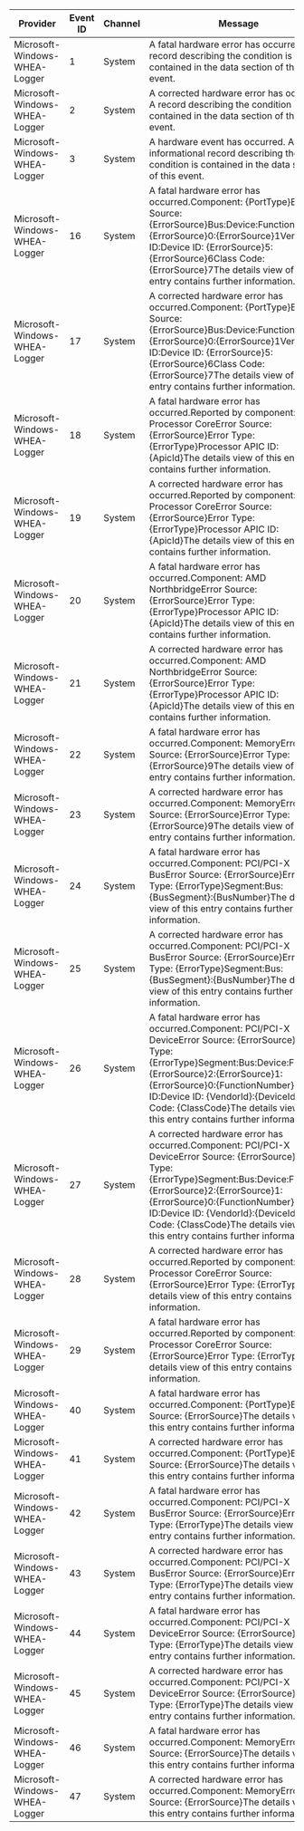 Provider                       |  Event ID  |  Channel  |  Message
-------------------------------|------------|-----------|----------------------------------------------------------------------------------------------------------------------------------------------------------------------------------------------------------------------------------------------------------------------------------------------------------------------------------------------
Microsoft-Windows-WHEA-Logger  |  1         |  System   |  A fatal hardware error has occurred. A record describing the condition is contained in the data section of this event.
Microsoft-Windows-WHEA-Logger  |  2         |  System   |  A corrected hardware error has occurred. A record describing the condition is contained in the data section of this event.
Microsoft-Windows-WHEA-Logger  |  3         |  System   |  A hardware event has occurred. An informational record describing the condition is contained in the data section of this event.
Microsoft-Windows-WHEA-Logger  |  16        |  System   |  A fatal hardware error has occurred.Component: {PortType}Error Source: {ErrorSource}Bus:Device:Function: {Bus}:{ErrorSource}0:{ErrorSource}1Vendor ID:Device ID: {ErrorSource}5:{ErrorSource}6Class Code: {ErrorSource}7The details view of this entry contains further information.
Microsoft-Windows-WHEA-Logger  |  17        |  System   |  A corrected hardware error has occurred.Component: {PortType}Error Source: {ErrorSource}Bus:Device:Function: {Bus}:{ErrorSource}0:{ErrorSource}1Vendor ID:Device ID: {ErrorSource}5:{ErrorSource}6Class Code: {ErrorSource}7The details view of this entry contains further information.
Microsoft-Windows-WHEA-Logger  |  18        |  System   |  A fatal hardware error has occurred.Reported by component: Processor CoreError Source: {ErrorSource}Error Type: {ErrorType}Processor APIC ID: {ApicId}The details view of this entry contains further information.
Microsoft-Windows-WHEA-Logger  |  19        |  System   |  A corrected hardware error has occurred.Reported by component: Processor CoreError Source: {ErrorSource}Error Type: {ErrorType}Processor APIC ID: {ApicId}The details view of this entry contains further information.
Microsoft-Windows-WHEA-Logger  |  20        |  System   |  A fatal hardware error has occurred.Component: AMD NorthbridgeError Source: {ErrorSource}Error Type: {ErrorType}Processor APIC ID: {ApicId}The details view of this entry contains further information.
Microsoft-Windows-WHEA-Logger  |  21        |  System   |  A corrected hardware error has occurred.Component: AMD NorthbridgeError Source: {ErrorSource}Error Type: {ErrorType}Processor APIC ID: {ApicId}The details view of this entry contains further information.
Microsoft-Windows-WHEA-Logger  |  22        |  System   |  A fatal hardware error has occurred.Component: MemoryError Source: {ErrorSource}Error Type: {ErrorSource}9The details view of this entry contains further information.
Microsoft-Windows-WHEA-Logger  |  23        |  System   |  A corrected hardware error has occurred.Component: MemoryError Source: {ErrorSource}Error Type: {ErrorSource}9The details view of this entry contains further information.
Microsoft-Windows-WHEA-Logger  |  24        |  System   |  A fatal hardware error has occurred.Component: PCI/PCI-X BusError Source: {ErrorSource}Error Type: {ErrorType}Segment:Bus: {BusSegment}:{BusNumber}The details view of this entry contains further information.
Microsoft-Windows-WHEA-Logger  |  25        |  System   |  A corrected hardware error has occurred.Component: PCI/PCI-X BusError Source: {ErrorSource}Error Type: {ErrorType}Segment:Bus: {BusSegment}:{BusNumber}The details view of this entry contains further information.
Microsoft-Windows-WHEA-Logger  |  26        |  System   |  A fatal hardware error has occurred.Component: PCI/PCI-X DeviceError Source: {ErrorSource}Error Type: {ErrorType}Segment:Bus:Device:Function: {ErrorSource}2:{ErrorSource}1:{ErrorSource}0:{FunctionNumber}Vendor ID:Device ID: {VendorId}:{DeviceId}Class Code: {ClassCode}The details view of this entry contains further information.
Microsoft-Windows-WHEA-Logger  |  27        |  System   |  A corrected hardware error has occurred.Component: PCI/PCI-X DeviceError Source: {ErrorSource}Error Type: {ErrorType}Segment:Bus:Device:Function: {ErrorSource}2:{ErrorSource}1:{ErrorSource}0:{FunctionNumber}Vendor ID:Device ID: {VendorId}:{DeviceId}Class Code: {ClassCode}The details view of this entry contains further information.
Microsoft-Windows-WHEA-Logger  |  28        |  System   |  A corrected hardware error has occurred.Reported by component: Processor CoreError Source: {ErrorSource}Error Type: {ErrorType}The details view of this entry contains further information.
Microsoft-Windows-WHEA-Logger  |  29        |  System   |  A fatal hardware error has occurred.Reported by component: Processor CoreError Source: {ErrorSource}Error Type: {ErrorType}The details view of this entry contains further information.
Microsoft-Windows-WHEA-Logger  |  40        |  System   |  A fatal hardware error has occurred.Component: {PortType}Error Source: {ErrorSource}The details view of this entry contains further information.
Microsoft-Windows-WHEA-Logger  |  41        |  System   |  A corrected hardware error has occurred.Component: {PortType}Error Source: {ErrorSource}The details view of this entry contains further information.
Microsoft-Windows-WHEA-Logger  |  42        |  System   |  A fatal hardware error has occurred.Component: PCI/PCI-X BusError Source: {ErrorSource}Error Type: {ErrorType}The details view of this entry contains further information.
Microsoft-Windows-WHEA-Logger  |  43        |  System   |  A corrected hardware error has occurred.Component: PCI/PCI-X BusError Source: {ErrorSource}Error Type: {ErrorType}The details view of this entry contains further information.
Microsoft-Windows-WHEA-Logger  |  44        |  System   |  A fatal hardware error has occurred.Component: PCI/PCI-X DeviceError Source: {ErrorSource}Error Type: {ErrorType}The details view of this entry contains further information.
Microsoft-Windows-WHEA-Logger  |  45        |  System   |  A corrected hardware error has occurred.Component: PCI/PCI-X DeviceError Source: {ErrorSource}Error Type: {ErrorType}The details view of this entry contains further information.
Microsoft-Windows-WHEA-Logger  |  46        |  System   |  A fatal hardware error has occurred.Component: MemoryError Source: {ErrorSource}The details view of this entry contains further information.
Microsoft-Windows-WHEA-Logger  |  47        |  System   |  A corrected hardware error has occurred.Component: MemoryError Source: {ErrorSource}The details view of this entry contains further information.
